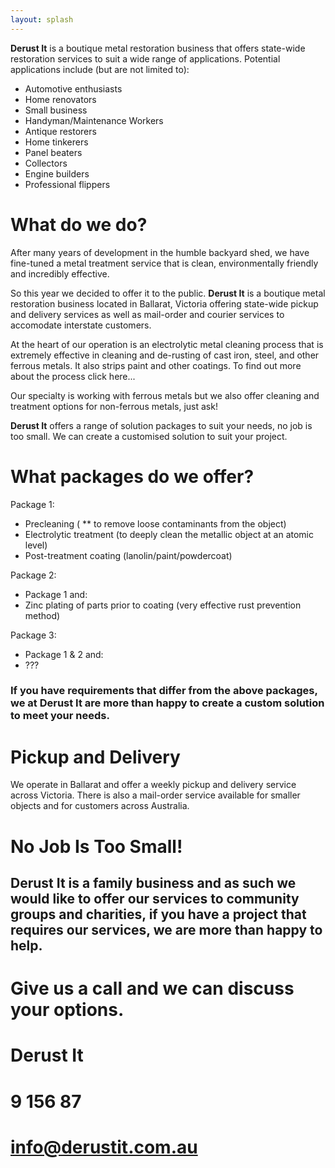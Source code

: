 ```yaml
---
layout: splash
---
```

**Derust It** is a boutique metal restoration business that offers state-wide restoration services to suit a wide range of applications.
Potential applications include (but are not limited to):
* Automotive enthusiasts
* Home renovators
* Small business
* Handyman/Maintenance Workers
* Antique restorers
* Home tinkerers
* Panel beaters
* Collectors
* Engine builders
* Professional flippers

# What do we do?
After many years of development in the humble backyard shed, we have fine-tuned a metal treatment service that is clean, environmentally friendly and incredibly effective.

So this year we decided to offer it to the public. **Derust It** is a boutique metal restoration business located in Ballarat, Victoria offering state-wide pickup and delivery services as well as mail-order and courier services to accomodate interstate customers.

At the heart of our operation is an electrolytic metal cleaning process that is extremely effective in cleaning and de-rusting of cast iron, steel, and other ferrous metals. It also strips paint and other coatings. To find out more about the process click here...

Our specialty is working with ferrous metals but we also offer cleaning and treatment options for non-ferrous metals, just ask!

**Derust It** offers a range of solution packages to suit your needs, no job is too small. We can create a customised solution to suit your project.

# What packages do we offer?
Package 1:
* Precleaning (
    ** to remove loose contaminants from the object)
* Electrolytic treatment (to deeply clean the metallic object at an atomic level)
* Post-treatment coating (lanolin/paint/powdercoat)

Package 2:
* Package 1 and:
* Zinc plating of parts prior to coating (very effective rust prevention method)

Package 3:
* Package 1 & 2 and:
* ???
### If you have requirements that differ from the above packages, we at **Derust It** are more than happy to create a custom solution to meet your needs.

# Pickup and Delivery
We operate in Ballarat and offer a weekly pickup and delivery service across Victoria.
There is also a mail-order service available for smaller objects and for customers across Australia.

# No Job Is Too Small!

## **Derust It** is a family business and as such we would like to offer our services to community groups and charities, if you have a project that requires our services, we are more than happy to help. 

# Give us a call and we can discuss your options. 

# **Derust It**
# 9 156 87
# info@derustit.com.au




